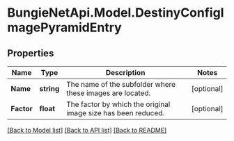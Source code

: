 
# BungieNetApi.Model.DestinyConfigImagePyramidEntry

## Properties

Name | Type | Description | Notes
------------ | ------------- | ------------- | -------------
**Name** | **string** | The name of the subfolder where these images are located. | [optional] 
**Factor** | **float** | The factor by which the original image size has been reduced. | [optional] 

[[Back to Model list]](../README.md#documentation-for-models)
[[Back to API list]](../README.md#documentation-for-api-endpoints)
[[Back to README]](../README.md)

